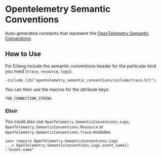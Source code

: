 Opentelemetry Semantic Conventions
=====

Auto-generated constants that represent the [OpenTelemetry Semantic
Conventions](https://github.com/open-telemetry/opentelemetry-specification/tree/main/semantic_conventions).

## How to Use

For Erlang include the semantic conventions header for the particular kind you
need (`trace`, `resource`, `logs`):

```
-include_lib("opentelemetry_semantic_conventions/include/trace.hrl").
```

You can then use the macros for the attribute keys:

```
?DB_CONNECTION_STRING
```

### Elixir

You could also use `OpenTelemetry.SemanticConventions.Logs`, `OpenTelemetry.SemanticConventions.Resource` or
`OpenTelemetry.SemanticConventions.Trace` modules.

    iex> require OpenTelemetry.SemanticConventions.Logs
    ...> OpenTelemetry.SemanticConventions.Logs.event_name()
    :"event.name"
